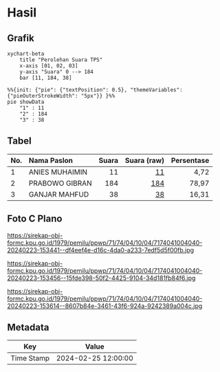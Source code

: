 # Hasil

## Grafik

```mermaid
xychart-beta
    title "Perolehan Suara TPS"
    x-axis [01, 02, 03]
    y-axis "Suara" 0 --> 184
    bar [11, 184, 38]
```

```mermaid
%%{init: {"pie": {"textPosition": 0.5}, "themeVariables": {"pieOuterStrokeWidth": "5px"}} }%%
pie showData
    "1" : 11
    "2" : 184
    "3" : 38
```

## Tabel

| No. | Nama Paslon    | Suara | Suara (raw) | Persentase |
|:--- |:-------------- | -----:| -----------:| ----------:|
| 1   | ANIES MUHAIMIN | 11    | [11][p-1]   | 4,72       |
| 2   | PRABOWO GIBRAN | 184   | [184][p-2]  | 78,97      |
| 3   | GANJAR MAHFUD  | 38    | [38][p-3]   | 16,31      |


[p-1]: https://github.com/gigit-pemilu/pemilu-2024-71-sulawesi-utara/blob/main/pilpres/hitung-suara/sub/71-sulawesi-utara/sub/74-kota-kotamobagu/sub/04-kotamobagu-barat/sub/1004-gogagoman/sub/040-tps/sub/paslon-1.txt
[p-2]: https://github.com/gigit-pemilu/pemilu-2024-71-sulawesi-utara/blob/main/pilpres/hitung-suara/sub/71-sulawesi-utara/sub/74-kota-kotamobagu/sub/04-kotamobagu-barat/sub/1004-gogagoman/sub/040-tps/sub/paslon-2.txt
[p-3]: https://github.com/gigit-pemilu/pemilu-2024-71-sulawesi-utara/blob/main/pilpres/hitung-suara/sub/71-sulawesi-utara/sub/74-kota-kotamobagu/sub/04-kotamobagu-barat/sub/1004-gogagoman/sub/040-tps/sub/paslon-3.txt

## Foto C Plano

https://sirekap-obj-formc.kpu.go.id/1979/pemilu/ppwp/71/74/04/10/04/7174041004040-20240223-153441--df4eef4e-d16c-4da0-a233-7edf5d5f00fb.jpg

https://sirekap-obj-formc.kpu.go.id/1979/pemilu/ppwp/71/74/04/10/04/7174041004040-20240223-153456--15fde398-50f2-4425-9104-34d181fb84f6.jpg

https://sirekap-obj-formc.kpu.go.id/1979/pemilu/ppwp/71/74/04/10/04/7174041004040-20240223-153614--8607b84e-3461-43f6-924a-9242389a004c.jpg


## Metadata

| Key        | Value               |
| ---------- | ------------------- |
| Time Stamp | 2024-02-25 12:00:00 |



